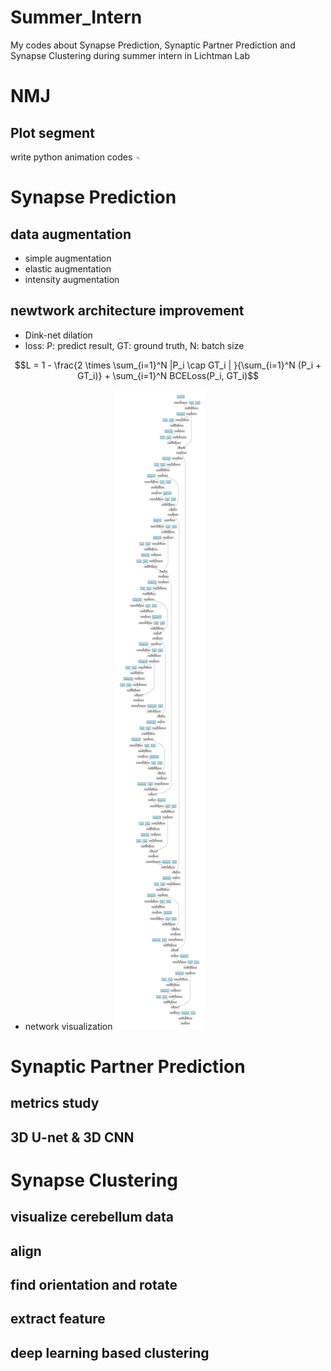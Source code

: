 # Summer_Intern
My codes about Synapse Prediction, Synaptic Partner Prediction and Synapse Clustering during summer intern in Lichtman Lab

# NMJ
## Plot segment
write python animation codes
<img src="https://github.com/james20141606/Summer_Intern/blob/master/NMJ/plot_segment/output.gif" style="width: 10px;"/>

# Synapse Prediction
## data augmentation
- simple augmentation
- elastic augmentation
- intensity augmentation

## newtwork architecture improvement
- Dink-net dilation
- loss: P: predict result, GT: ground truth, N: batch size

$$L = 1 - \frac{2 \times \sum_{i=1}^N  |P_i \cap GT_i  | }{\sum_{i=1}^N  (P_i + GT_i)} + \sum_{i=1}^N BCELoss(P_i,  GT_i)$$

- network visualization
![network](https://github.com/james20141606/Summer_Intern/blob/master/synapse_prediction/plot/Digraph.gv-1.png)

# Synaptic Partner Prediction 
## metrics study
## 3D U-net & 3D CNN

# Synapse Clustering
## visualize cerebellum data
## align
## find orientation and rotate
## extract feature
## deep learning based clustering


<script type="text/javascript" src="http://cdn.mathjax.org/mathjax/latest/MathJax.js?config=default"></script>
